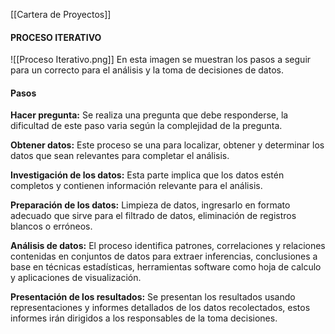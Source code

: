 [[Cartera de Proyectos]]
#### PROCESO ITERATIVO

![[Proceso Iterativo.png]]
En esta imagen se muestran los pasos a seguir para un correcto para el análisis y la toma de decisiones de datos.

#### Pasos 

**Hacer pregunta:**  Se realiza una pregunta que debe responderse, la dificultad de este paso varia según la complejidad de la pregunta.

**Obtener datos:** Este proceso se una para localizar, obtener y determinar los datos que sean relevantes para completar el análisis.

**Investigación de los datos:** Esta parte implica que los datos estén completos y contienen información relevante para el análisis.

**Preparación de los datos:** Limpieza de datos, ingresarlo en formato adecuado que sirve para el filtrado de datos, eliminación de registros blancos o erróneos.

**Análisis de datos:** El proceso identifica patrones, correlaciones y relaciones contenidas en conjuntos de datos para extraer inferencias, conclusiones a base en técnicas estadísticas, herramientas software como hoja de calculo y aplicaciones de visualización.

**Presentación de los resultados:** Se presentan los resultados usando representaciones y informes detallados de los datos recolectados, estos informes irán dirigidos a los responsables de la toma decisiones. 

